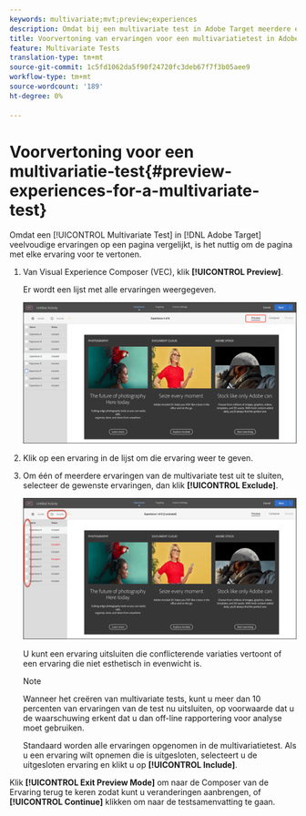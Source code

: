 ```yaml
---
keywords: multivariate;mvt;preview;experiences
description: Omdat bij een multivariate test in Adobe Target meerdere ervaringen op een pagina met elkaar worden vergeleken, is het handig om de pagina met elke ervaring voor te vertonen.
title: Voorvertoning van ervaringen voor een multivariatietest in Adobe Target
feature: Multivariate Tests
translation-type: tm+mt
source-git-commit: 1c5fd1062da5f90f24720fc3deb67f7f3b05aee9
workflow-type: tm+mt
source-wordcount: '189'
ht-degree: 0%

---
```



# Voorvertoning voor een multivariatie-test{#preview-experiences-for-a-multivariate-test}

Omdat een [!UICONTROL Multivariate Test] in [!DNL Adobe Target] veelvoudige ervaringen op een pagina vergelijkt, is het nuttig om de pagina met elke ervaring voor te vertonen.

1. Van Visual Experience Composer (VEC), klik **[!UICONTROL Preview]**.

   Er wordt een lijst met alle ervaringen weergegeven.

   ![](assets/preview.png)

1. Klik op een ervaring in de lijst om die ervaring weer te geven.

1. Om één of meerdere ervaringen van de multivariate test uit te sluiten, selecteer de gewenste ervaringen, dan klik **[!UICONTROL Exclude]**.

   ![Ervaringen uitsluiten](/help/c-activities/c-multivariate-testing/t-create-multivariate-test/assets/preview-mvt-exclude.png)

   U kunt een ervaring uitsluiten die conflicterende variaties vertoont of een ervaring die niet esthetisch in evenwicht is.

   >[!NOTE]
   >
   >Wanneer het creëren van multivariate tests, kunt u meer dan 10 percenten van ervaringen van de test nu uitsluiten, op voorwaarde dat u de waarschuwing erkent dat u dan off-line rapportering voor analyse moet gebruiken.

   Standaard worden alle ervaringen opgenomen in de multivariatietest. Als u een ervaring wilt opnemen die is uitgesloten, selecteert u de uitgesloten ervaring en klikt u op **[!UICONTROL Include]**.

Klik **[!UICONTROL Exit Preview Mode]** om naar de Composer van de Ervaring terug te keren zodat kunt u veranderingen aanbrengen, of **[!UICONTROL Continue]** klikken om naar de testsamenvatting te gaan.


